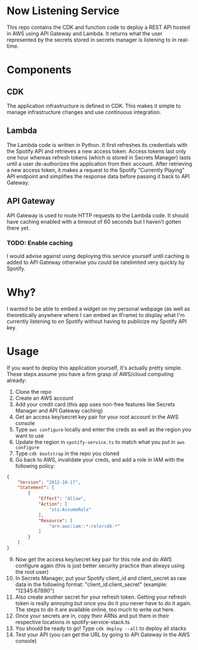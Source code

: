 # Now Listening Service

This repo contains the CDK and function code to deploy a REST API hosted in AWS using API Gateway and Lambda. It returns what the user represented by the secrets stored in secrets manager is listening to in real-time.

# Components

## CDK

The application infrastructure is defined in CDK. This makes it simple to manage infrastructure changes and use continuous integration.

## Lambda

The Lambda code is written in Python. It first refreshes its credentials with the Spotify API and retrieves a new access token. Access tokens last only one hour whereas refresh tokens (which is stored in Secrets Manager) lasts until a user de-authorizes the application from their account. After retrieving a new access token, it makes a request to the Spotify "Currently Playing" API endpoint and simplifies the response data before passing it back to API Gateway.

## API Gateway

API Gateway is used to route HTTP requests to the Lambda code. It should have caching enabled with a timeout of 60 seconds but I haven't gotten there yet.

### TODO: Enable caching

I would advise against using deploying this service yourself until caching is added to API Gateway otherwise you could be ratelimited very quickly by Spotify.

# Why?

I wanted to be able to embed a widget on my personal webpage (as well as theoretically anywhere where I can embed an IFrame) to display what I'm currently listening to on Spotify without having to publicize my Spotify API key.

# Usage

If you want to deploy this application yourself, it's actually pretty simple. These steps assume you have a firm grasp of AWS/cloud computing already:

1. Clone the repo
2. Create an AWS account
3. Add your credit card (this app uses non-free features like Secrets Manager and API Gateway caching)
4. Get an access key/secret key pair for your root account in the AWS console
5. Type `aws configure` locally and enter the creds as well as the region you want to use
6. Update the region in `spotify-service.ts` to match what you put in `aws configure`
7. Type `cdk bootstrap` in the repo you cloned
8. Go back to AWS, invalidate your creds, and add a role in IAM with the following policy:
```json
{
    "Version": "2012-10-17",
    "Statement": [
        {
            "Effect": "Allow",
            "Action": [
                "sts:AssumeRole"
            ],
            "Resource": [
                "arn:aws:iam::*:role/cdk-*"
            ]
        }
    ]
}
```
9. Now get the access key/secret key pair for this role and do AWS configure again (this is just better security practice than always using the root user)
10. In Secrets Manager, put your Spotify client_id and client_secret as raw data in the following format: "client_id:client_secret" (example: "12345:67890")
11. Also create another secret for your refresh token. Getting your refresh token is really annoying but once you do it you never have to do it again. The steps to do it are available online, too much to write out here.
12. Once your secrets are in, copy their ARNs and put them in their respective locations in spotify-service-stack.ts
13. You should be ready to go! Type `cdk deploy --all` to deploy all stacks
14. Test your API (you can get the URL by going to API Gateway in the AWS console)
